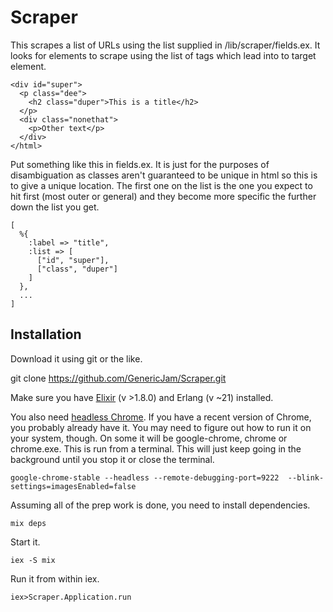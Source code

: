 # Scraper

This scrapes a list of URLs using the list supplied in /lib/scraper/fields.ex.
It looks for elements to scrape using the list of tags which lead into to target element.

```
<div id="super">
  <p class="dee">
    <h2 class="duper">This is a title</h2>
  </p>
  <div class="nonethat">
    <p>Other text</p>
  </div>
</html>
```

Put something like this in fields.ex. It is just for the purposes of disambiguation as classes aren't guaranteed to be unique in html so this is to give a unique location. The first one on the list is the one you expect to hit first (most outer or general) and they become more specific the further down the list you get.

```
[
  %{
    :label => "title",
    :list => [
      ["id", "super"],
      ["class", "duper"]
    ]
  },
  ...
]
```

## Installation

Download it using git or the like.

git clone https://github.com/GenericJam/Scraper.git

Make sure you have [Elixir](https://elixir-lang.org/install.html) (v >1.8.0) and Erlang (v ~21) installed.

You also need [headless Chrome](https://developers.google.com/web/updates/2017/04/headless-chrome). If you have a recent version of Chrome, you probably already have it. You may need to figure out how to run it on your system, though. On some it will be google-chrome, chrome or chrome.exe. This is run from a terminal. This will just keep going in the background until you stop it or close the terminal.

```
google-chrome-stable --headless --remote-debugging-port=9222  --blink-settings=imagesEnabled=false
```

Assuming all of the prep work is done, you need to install dependencies.

```
mix deps
```

Start it.

```
iex -S mix
```

Run it from within iex.

```
iex>Scraper.Application.run
```

